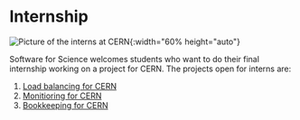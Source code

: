 # Internship


![Picture of the interns at CERN]({{site.baseurl}}/assets/images/interns.jpeg){:width="60% height="auto"}

Software for Science welcomes students who want to do their final internship working on a project for CERN. The projects open for interns are:


1. [Load balancing for CERN]({{site.baseurl}}/projects/LoadbalancingCern) 
2. [Monitioring for CERN]({{site.baseurl}}/projects/MonitoringCern)
3. [Bookkeeping for CERN]({{site.baseurl}}/projects/BookkeepingCern)
